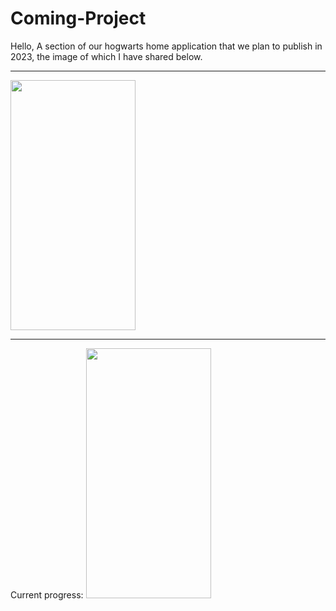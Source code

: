 # Coming-Project
Hello, A section of our hogwarts home application that we plan to publish in 2023, the image of which I have shared below.

<hr>



<img src="https://user-images.githubusercontent.com/99321522/213786882-f1adeb0e-5687-4e21-a7aa-1b23c1d825e7.jpeg" data-canonical-src="" width="200" height="400" />

<hr>
Current progress:


<img src="https://user-images.githubusercontent.com/99321522/215041045-4ecf0ad3-debf-4d2b-a48d-2f4c54e41a6a.png" data-canonical-src="" width="200" height="400" />





